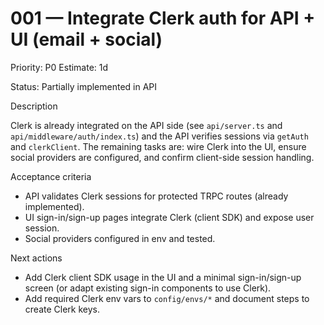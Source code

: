 # 001 — Integrate Clerk auth for API + UI (email + social)

Priority: P0
Estimate: 1d

Status: Partially implemented in API

Description

Clerk is already integrated on the API side (see `api/server.ts` and `api/middleware/auth/index.ts`) and the API verifies sessions via `getAuth` and `clerkClient`. The remaining tasks are: wire Clerk into the UI, ensure social providers are configured, and confirm client-side session handling.

Acceptance criteria

- API validates Clerk sessions for protected TRPC routes (already implemented).
- UI sign-in/sign-up pages integrate Clerk (client SDK) and expose user session.
- Social providers configured in env and tested.

Next actions

- Add Clerk client SDK usage in the UI and a minimal sign-in/sign-up screen (or adapt existing sign-in components to use Clerk).
- Add required Clerk env vars to `config/envs/*` and document steps to create Clerk keys.
